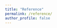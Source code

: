 ```yaml
---
title: "Reference"
permalink: /reference/
author_profile: false
---
```

<!--
DO-DAT is free of charge to use and is openly distributed.

For installation, see the [Install](https://do-dat.github.io/install/).


### Latest release

---

[Download latest DO-DAT](https://github.com/do-dat/do-dat.github.io/raw/master/docs/DO_DAT.zip)


### Instruction manual

---

[Download DO-DAT instruction manual](https://github.com/do-dat/do-dat.github.io/raw/master/docs/DO-DAT%20Instruction%20Manual.pdf) --!>

